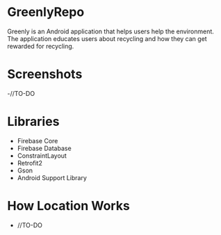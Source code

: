 # GreenlyRepo
Greenly is an Android application that helps users help the environment. The application educates users about recycling and how they can get rewarded for recycling.

# Screenshots
-//TO-DO

# Libraries
- Firebase Core
- Firebase Database
- ConstraintLayout
- Retrofit2
- Gson
- Android Support Library

# How Location Works
- //TO-DO

